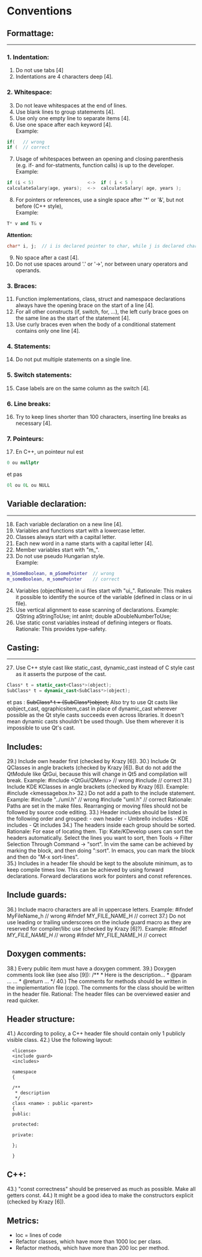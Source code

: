 # Conventions
## Formattage:
-----------
### 1. Indentation:
1. Do not use tabs [4]
1. Indentations are 4 characters deep [4].

### 2. Whitespace:
3. Do not leave whitespaces at the end of lines.
1. Use blank lines to group statements [4].
1. Use only one empty line to separate items [4].
1. Use one space after each keyword [4].\
          Example:
```cpp
if(   // wrong
if (  // correct
```
7. Usage of whitespaces between an opening and closing parenthesis
      (e.g. if- and for-statments, function calls) is up to the developer.\
          Example:
```cpp
if (i < 5)                    <->  if ( i < 5 )
calculateSalary(age, years);  <->  calculateSalary( age, years ); 
```
8. For pointers or references, use
      a single space after '*' or '&', but not before (C++ style),\
          Example:
```cpp
T* v and T& v
```
**Attention:**
          
```cpp
char* i, j;  // i is declared pointer to char, while j is declared char, donc à ne pas faire
```
9. No space after a cast [4].
1. Do not use spaces around '.' or '->',
      nor between unary operators and operands.

### 3. Braces:
 11. Function implementations, class, struct and namespace declarations
      always have the opening brace on the start of a line [4].
 12. For all other constructs (if, switch, for, ...), the left curly brace
      goes on the same line as the start of the statement [4].
 13. Use curly braces even when the body of a conditional statement contains
      only one line [4].

### 4. Statements:
 14. Do not put multiple statements on a single line.

### 5. Switch statements:
 15. Case labels are on the same column as the switch [4].

### 6. Line breaks:
 16. Try to keep lines shorter than 100 characters, inserting line breaks
      as necessary [4].

### 7. Pointeurs:
 17. En C++, un pointeur nul est 
```cpp 
0 ou nullptr
```
et pas
```cpp 
0l ou 0L ou NULL
```

## Variable declaration:
---------------------
 18. Each variable declaration on a new line [4].
 19. Variables and functions start with a lowercase letter.
 20. Classes always start with a capital letter.
 21. Each new word in a name starts with a capital letter [4].
 22. Member variables start with "m_".
 23. Do not use pseudo Hungarian style.\
          Example:
```cpp
m_bSomeBoolean, m_pSomePointer  // wrong
m_someBoolean, m_somePointer    // correct
```
 24. Variables (objectName) in ui files start with "ui_".
          Rationale:
              This makes it possible to identify the source of the variable
              (defined in class or in ui file).
 25. Use vertical alignment to ease scanning of declarations.
          Example:
              QString  aStringToUse;
              int      anInt;
              double   aDoubleNumberToUse;
 26. Use static const variables instead of defining integers or floats.
          Rationale:
              This provides type-safety.


## Casting:
--------
 27. Use C++ style cast like static_cast, dynamic_cast instead of C style
      cast as it asserts the purpose of the cast.
```cpp
Class* t = static_cast<Class*>(object);
SubClass* t = dynamic_cast<SubClass*>(object);
```
et pas :
~~SubClass* t = (SubClass*)object;~~
      Also try to use Qt casts like qobject_cast, qgraphicsitem_cast in 
      place of dynamic_cast wherever possible as the Qt style casts succeeds
      even across libraries.
      It doesn't mean dynamic casts shouldn't be used though. Use them
      wherever it is impossible to use Qt's cast.

Includes:
---------
 29.) Include own header first (checked by Krazy [6]).
 30.) Include Qt QClasses in angle brackets (checked by Krazy [6]).
      But do not add the QtModule like QtGui, because this will change
      in Qt5 and compilation will break.
          Example:
              #include <QtGui/QMenu>  // wrong
              #include <QMenu>        // correct
 31.) Include KDE KClasses in angle brackets (checked by Krazy [6]).
          Example:
              #include <kmessagebox.h>
 32.) Do not add a path to the include statement.
          Example:
              #include "../uml.h"  // wrong
              #include "uml.h"     // correct
          Rationale:
              Paths are set in the make files. Rearranging or moving files
              should not be followed by source code editing.
 33.) Header includes should be listed in the following order and grouped:
        - own header
        - Umbrello includes
        - KDE includes
        - Qt includes
 34.) The headers inside each group should be sorted.
          Rationale:
              For ease of locating them.
          Tip: 
              Kate/KDevelop users can sort the headers automatically.
              Select the lines you want to sort, then
              Tools -> Filter Selection Through Command -> "sort".
              In vim the same can be achieved by marking the block, and then
              doing ":sort". 
              In emacs, you can mark the block and then do "M-x sort-lines".	
 35.) Includes in a header file should be kept to the absolute minimum, as
      to keep compile times low. This can be achieved by using forward
      declarations.
      Forward declarations work for pointers and const references.


Include guards:
---------------
 36.) Include macro characters are all in uppercase letters.
          Example:
              #ifndef MyFileName_h    // wrong
              #ifndef MY_FILE_NAME_H  // correct
 37.) Do not use leading or trailing underscores on the include guard macro
      as they are reserved for compiler/libc use (checked by Krazy [6]?).
          Example:
              #ifndef _MY_FILE_NAME_H_  // wrong
              #ifndef MY_FILE_NAME_H    // correct


Doxygen comments:
-----------------
 38.) Every public item must have a doxygen comment.
 39.) Doxygen comments look like (see also [9]):
      /**
       * Here is the description...
       * @param ...   ...
       * @return      ...
       */
 40.) The comments for methods should be written in the implementation file (cpp).
      The comments for the class should be written in the header file.
          Rational:
              The header files can be overviewed easier and read quicker.


Header structure:
-----------------
 41.) According to policy, a C++ header file should contain only 1 publicly
      visible class.
 42.) Use the following layout:

      <license>
      <include guard>
      <includes>

      namespace
      {

      /**
       * description
       */
      class <name> : public <parent>
      {
      public:

      protected:

      private:

      };

      }


C++:
----
 43.) "const correctness" should be preserved as much as possible.
      Make all getters const.
 44.) It might be a good idea to make the constructors explicit
      (checked by Krazy [6]).


Metrics:
--------
- loc = lines of code
- Refactor classes, which have more than 1000 loc per class.
- Refactor methods, which have more than  200 loc per method.
